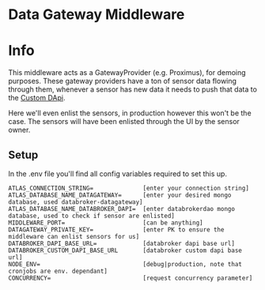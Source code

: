 # Data Gateway Middleware

# Info

This middleware acts as a GatewayProvider (e.g. Proximus), for demoing purposes.
These gateway providers have a ton of sensor data flowing through them, whenever
a sensor has new data it needs to push that data to the [Custom DApi](https://github.com/DataBrokerDAO/databrokerdao-custom-dapi).

Here we'll even enlist the sensors, in production however this won't be the case.
The sensors will have been enlisted through the UI by the sensor owner.

## Setup

In the .env file you'll find all config variables required to set this up.

```
ATLAS_CONNECTION_STRING=              [enter your connection string]
ATLAS_DATABASE_NAME_DATAGATEWAY=      [enter your desired mongo database, used databroker-datagateway]
ATLAS_DATABASE_NAME_DATABROKER_DAPI=  [enter databrokerdao mongo database, used to check if sensor are enlisted]
MIDDLEWARE_PORT=                      [can be anything]
DATAGATEWAY_PRIVATE_KEY=              [enter PK to ensure the middleware can enlist sensors for us]
DATABROKER_DAPI_BASE_URL=             [databroker dapi base url]
DATABROKER_CUSTOM_DAPI_BASE_URL       [databroker custom dapi base url]
NODE_ENV=                             [debug|production, note that cronjobs are env. dependant]
CONCURRENCY=                          [request concurrency parameter]
```

